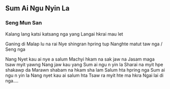 ## Sum Ai Ngu Nyin La

### Seng Mun San

Kalang lang katsi katsang nga yang
Langai hkrai mau let

Ganing di Malap lu na rai
Nye shingran hpring tup Nanghte matut taw nga / Seng nga

Nang Nyet kau ai nye a salum
Machyi hkam na sak jaw na
Jasam maga tsaw myit yawng Nang jaw kau yang
Sum ai ngu n yin la
Sharai na myit hpe shakawp da
Marawn shabam na hkam sha lam Salum hta hpring nga
Sum ai ngu n yin la Nang nyet kau ai salum hta
Tsaw ra myit hte ma hkra Ngai lai di nga....
